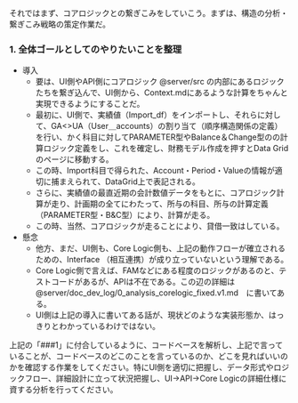 それではまず、コアロジックとの繋ぎこみをしていこう。まずは、構造の分析・繋ぎこみ戦略の策定作業だ。

### 1. 全体ゴールとしてのやりたいことを整理

- 導入
  - 要は、UI側やAPI側にコアロジック @server/src の内部にあるロジックたちを繋ぎ込んで、UI側から、Context.mdにあるような計算をちゃんと実現できるようにすることだ。
  - 最初に、UI側で、実績値（Import_df）をインポートし、それらに対して、GA<>UA（User＿accounts）の割り当て（順序構造関係の定義）を行い、かく科目に対してPARAMETER型やBalance＆Change型のの計算ロジック定義をし、これを確定し、財務モデル作成を押すとData Gridのページに移動する。
  - この時、Import科目で得られた、Account・Period・Valueの情報が適切に捕まえられて、DataGrid上で表記される。
  - さらに、実績値の最直近期の会計数値データをもとに、コアロジック計算が走り、計画期の全てにわたって、所与の科目、所与の計算定義（PARAMETER型・B&C型）により、計算が走る。
  - この時、当然、コアロジックが走ることにより、貸借一致はしている。
- 懸念
  - 他方、まだ、UI側も、Core Logic側も、上記の動作フローが確立されるための、Interface （相互連携）が成り立っていないという理解である。
  - Core Logic側で言えば、FAMなどにある程度のロジックがあるのと、テストコードがあるが、APIは不在である。この辺の詳細は @server/doc_dev_log/0_analysis_corelogic_fixed.v1.md　に書いてある。
  - UI側は上記の導入に書いてある話が、現状どのような実装形態か、はっきりとわかっているわけではない。

上記の「###1」に付合しているように、コードベースを解析し、上記で言っていることが、コードベースのどこのことを言っているのか、どこを見ればいいのかを確認する作業をしてください。特にUI側を適切に把握し、データ形式やロジックフロー、詳細設計に立って状況把握し、UI→API→Core Logicの詳細仕様に資する分析を行ってください。

